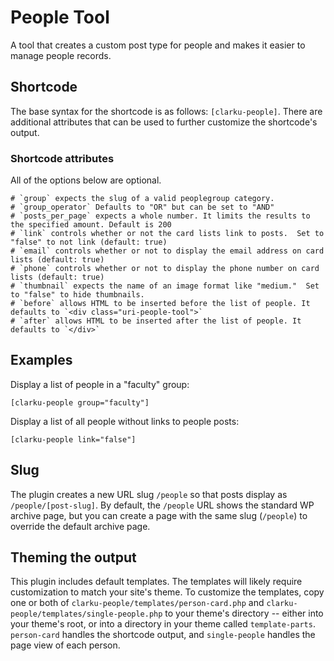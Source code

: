 # People Tool

A tool that creates a custom post type for people and makes it easier to manage people records.

## Shortcode

The base syntax for the shortcode is as follows: `[clarku-people]`.  There are additional attributes that can be used to further customize the shortcode's output.

### Shortcode attributes

All of the options below are optional.

	# `group` expects the slug of a valid peoplegroup category.
	# `group_operator` Defaults to "OR" but can be set to "AND"
	# `posts_per_page` expects a whole number. It limits the results to the specified amount. Default is 200
	# `link` controls whether or not the card lists link to posts.  Set to "false" to not link (default: true)
	# `email` controls whether or not to display the email address on card lists (default: true)
	# `phone` controls whether or not to display the phone number on card lists (default: true)
	# `thumbnail` expects the name of an image format like "medium."  Set to "false" to hide thumbnails.
	# `before` allows HTML to be inserted before the list of people. It defaults to `<div class="uri-people-tool">`
	# `after` allows HTML to be inserted after the list of people. It defaults to `</div>`

## Examples

Display a list of people in a "faculty" group:

```[clarku-people group="faculty"]```

Display a list of all people without links to people posts:

```[clarku-people link="false"]```

## Slug

The plugin creates a new URL slug `/people` so that posts display as `/people/[post-slug]`.  By default, the `/people` URL shows the standard WP archive page, but you can create a page with the same slug (`/people`) to override the default archive page.


## Theming the output

This plugin includes default templates. The templates will likely require customization to match your site's theme. To customize the templates, copy one or both of `clarku-people/templates/person-card.php` and `clarku-people/templates/single-people.php` to your theme's directory -- either into your theme's root, or into a directory in your theme called `template-parts`. `person-card` handles the shortcode output, and `single-people` handles the page view of each person.